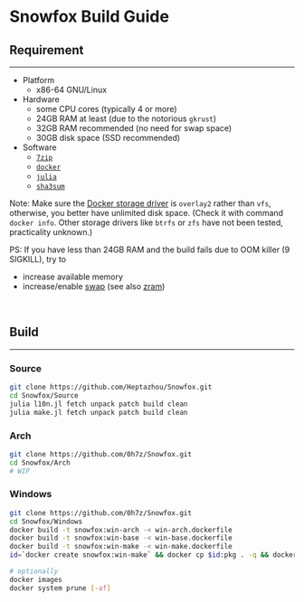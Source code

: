 #	Snowfox Build Guide

##	Requirement
*****
+	Platform
	-	x86-64 GNU/Linux
+	Hardware
	-	some CPU cores (typically 4 or more)
	-	24GB RAM at least (due to the notorious `gkrust`)
	-	32GB RAM recommended (no need for swap space)
	-	30GB disk space (SSD recommended)
+	Software
	-	[`7zip`][7z]
	-	[`docker`][dk]
	-	[`julia`][jl]
	-	[`sha3sum`][s3]

Note: Make sure the [Docker storage driver] is `overlay2` rather than `vfs`, otherwise, you better have unlimited disk space.
(Check it with command `docker info`. Other storage drivers like `btrfs` or `zfs` have not been tested, practicality unknown.)

PS: If you have less than 24GB RAM and the build fails due to OOM killer (9 SIGKILL), try to
+	increase available memory
+	increase/enable [swap] (see also [zram])

<br />

##	Build
*****

###	Source
```sh
git clone https://github.com/Heptazhou/Snowfox.git
cd Snowfox/Source
julia l10n.jl fetch unpack patch build clean
julia make.jl fetch unpack patch build clean
```

###	Arch
```sh
git clone https://github.com/0h7z/Snowfox.git
cd Snowfox/Arch
# WIP
```

###	Windows
```sh
git clone https://github.com/0h7z/Snowfox.git
cd Snowfox/Windows
docker build -t snowfox:win-arch -< win-arch.dockerfile
docker build -t snowfox:win-base -< win-base.dockerfile
docker build -t snowfox:win-make -< win-make.dockerfile
id=`docker create snowfox:win-make` && docker cp $id:pkg . -q && docker rm $id

# optionally
docker images
docker system prune [-af]
```

<br />

[Docker storage driver]: https://docs.docker.com/storage/storagedriver/select-storage-driver/

[swap]: https://wiki.archlinux.org/title/Swap
[zram]: https://wiki.archlinux.org/title/Zram

[7z]: https://archlinux.org/packages/extra/x86_64/7zip/
[dk]: https://archlinux.org/packages/extra/x86_64/docker/
[jl]: https://archlinux.org/packages/extra/x86_64/julia/
[s3]: https://archlinux.org/packages/extra/x86_64/sha3sum/

